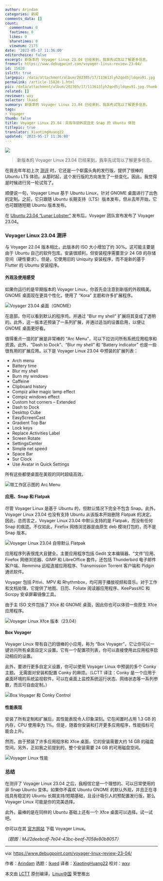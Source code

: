 ```yaml
---
author: Arindam
categories: 新闻
comments_data: []
count:
  commentnum: 0
  favtimes: 0
  likes: 0
  sharetimes: 0
  viewnum: 2175
date: '2023-05-17 11:36:00'
editorchoice: false
excerpt: 新版本的 Voyager Linux 23.04 已经来到，我率先试驾以了解更多信息。
fromurl: https://www.debugpoint.com/voyager-linux-review-23-04/
id: 15820
islctt: true
largepic: /data/attachment/album/202305/17/113613lyh2qod5jldqeu91.jpg
permalink: /article-15820-1.html
pic: /data/attachment/album/202305/17/113613lyh2qod5jldqeu91.jpg.thumb.jpg
related: []
reviewer: wxy
selector: lkxed
summary: 新版本的 Voyager Linux 23.04 已经来到，我率先试驾以了解更多信息。
tags:
- Voyager
thumb: false
title: Voyager Linux 23.04：具有华丽外观且无 Snap 的 Ubuntu 体验
titlepic: true
translator: XiaotingHuang22
updated: '2023-05-17 11:36:00'
---
```


![](/data/attachment/album/202305/17/113613lyh2qod5jldqeu91.jpg)



> 
> 新版本的 Voyager Linux 23.04 已经来到，我率先试驾以了解更多信息。
> 
> 
> 


在我去年年初上次 [测评](https://www.debugpoint.com/voyager-live-linux-review-2022/) 时，它还是一个崭露头角的发行版，提供了很棒的 Ubuntu LTS 体验。从那时起，这个发行版的方向发生了一些变化。因此，我觉得是时候进行另一轮试驾了。


顺便说一句，Voyager Linux 基于 Ubuntu Linux，针对 GNOME 桌面进行了出色的定制。之前，它只跟随 Ubuntu 长期支持（LTS）版本发布，但从去年开始，它也可跟随短期 Ubuntu 版本发布。


在 [Ubuntu 23.04 “Lunar Lobster”](https://www.debugpoint.com/ubuntu-23-04-features/) 发布后，Voyager 团队宣布发布了 Voyager 23.04。


### Voyager Linux 23.04 测评


与 Voyager 22.04 版本相比，此版本的 ISO 大小增加了约 30%。这可能主要是由于 Ubuntu 自己的软件包库。安装很顺利，但安装程序需要至少 24 GB 的存储空间（硬性要求）。但是，它使用旧的 Uniquity 安装程序，而不是新的基于 Flutter 的 Ubuntu 安装程序。


#### 外观及使用感受


如果你运行的是早期版本的 Voyager Linux，你首先会注意到新版的外观精美。GNOME 桌面现在更具个性化，使用了 “Kora” 主题和许多扩展程序。


![Voyager 23.04 桌面（GNOME）](/data/attachment/album/202305/17/113803ku3f0tq10afxfafw.jpg)


在底部，你可以看到默认的程序坞，并通过 “Blur my shell” 扩展将其变成了透明的。此外，这一版本还预装了一系列扩展，并通过适当的设置启用，以便让 GNOME 桌面更好看。


值得重点一提的扩展是非常棒的 “Arc Menu”，可以下拉访问所有系统应用程序和资源。此外，“Dash to Dock”、“Blur my shell” 和 “Battery Indicator” 也是一些很有用的扩展应用。以下是 Voyager Linux 23.04 中预装的扩展列表：


* Arch menu
* Battery time
* Blur my shell
* Burn my windows
* Caffeine
* Clipboard history
* Compiz alike magic lamp effect
* Compiz windows effect
* Custom hot corners – Extended
* Dash to Dock
* Desktop Cube
* EasyScreenCast
* Gradient Top Bar
* Lock keys
* Replace Activities Label
* Screen Rotate
* SettingsCenter
* Simple net speed
* Space Bar
* Sur Clock
* Use Avatar in Quick Settings


所有这些都使桌面在美观的同时超级高效。


![带工作区示图的 Arc Menu](/data/attachment/album/202305/17/113816wrzh4w4iezes1aq1.jpg)


#### 应用、Snap 和 Flatpak


尽管 Voyager Linux 是基于 Ubuntu 的，但默认情况下完全不包含 Snap。此外，Voyager Linux 23.04 也没有支持 Ubuntu 从该版本开始删除 Flatpak 的决定。因此，总而言之，Voyager Linux 23.04 中默认支持的是 Flatpak，而没有任何 Snap 的痕迹。不仅如此，Firefox 网络浏览器是由原生 deb 模块打包的，而不是 Snap 版本。


![Voyager Linux 23.04 自带默认 Flatpak](/data/attachment/album/202305/17/113826ifkhprfk7p73p3rp.jpg)


应用程序列表很庞大且健全。主要应用程序包括 Gedit 文本编辑器、“文件”应用、Firefox 网络浏览器、GIMP 和 LibreOffice 套件。还包括 Thunderbird 电子邮件客户端、Remmina 远程连接应用程序、Transmission Torrent 客户端和 Pidgin 通讯软件。


Voyager 包括 Pitivi、MPV 和 Rhythmbox，均可用于播放视频和音乐。对于工作和文档处理，它提供了地图、日历、Foliate 阅读器应用程序、KeePassXC 和 Scrcpy 安卓屏幕镜像工具。


由于主 ISO 文件包括了 Xfce 和 GNOME 桌面，因此你也可以体验一些原生 Xfce 应用程序。


![Voyager Linux Xfce 版本（23.04）](/data/attachment/album/202305/17/113836k4v4ek4xx8eve1gp.jpg)


#### Box Voyager


Voyager Linux 带有自己的很棒的小应用，称为 “Box Voyager”，它让你可以一键访问所有桌面自定义设置。它有一个配置项列表，你可以直接使用此应用程序启动相应的设置。


此外，要进行更多自定义设置，你可以使用 Voyager Linux 中预装的多个 Conky 主题。 无需面对安装和配置 Conky 的麻烦。（LCTT 译注：Conky 是一个应用于桌面环境的系统监视软件，可以在桌面上监控系统运行状态、网络状态等一系列参数，而且可自由定制。）


![Box Voyager 和 Conky Control](/data/attachment/album/202305/17/113845ym1uy5n0d1ezlj1y.jpg)


#### 性能表现


安装了所有定制和扩展后，其性能表现令人印象深刻。它在闲置时占用 1.3 GB 的内存，CPU 使用率为 1%。但是，随着你安装和打开更多应用程序，性能指标可能会上升。


然而，由于预装了许多应用程序和 Xfce 桌面，它的安装需要大约 14 GB 的磁盘空间。另外，正如我之前提到的，整个安装需要 24 GB 的可用磁盘空间。


![Voyager Linux 性能](/data/attachment/album/202305/17/113852cz88qeknbghnm8nn.jpg)


### 总结


在测评了 Voyager Linux 23.04 之后，我相信它是一个理想的、可以日常使用的非 Snap Ubuntu 变体。如果你不喜欢 Ubuntu GNOME 的默认外观，并且正在寻找具有稳定的 Ubuntu 长期支持/短期基础，且设计吸引人的预配置发行版，那么 Voyager Linux 可能是你的完美选择。


此外，最棒的是在同样的 Ubuntu 基础上还有一个 Xfce 桌面可以选择。试一试吧。


你可以在其 [官方网站](https://voyagerlive.org/) 下载 Voyager Linux。


*（题图：MJ/2deebcdf-7e04-43bc-beaf-7059e80b8057）*




---


via: <https://www.debugpoint.com/voyager-linux-review-23-04/>


作者：[Arindam](https://www.debugpoint.com/author/admin1/) 选题：[lkxed](https://github.com/lkxed/) 译者：[XiaotingHuang22](https://github.com/XiaotingHuang22) 校对：[wxy](https://github.com/wxy)


本文由 [LCTT](https://github.com/LCTT/TranslateProject) 原创编译，[Linux中国](https://linux.cn/) 荣誉推出